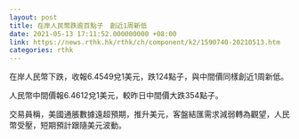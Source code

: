 ```yaml
---
layout: post
title: 在岸人民幣跌逾百點子　創近1周新低
date: 2021-05-13 17:11:52.000000000 +08:00
link: https://news.rthk.hk/rthk/ch/component/k2/1590740-20210513.htm
categories: rthk
---
```


在岸人民幣下跌，收報6.4549兌1美元，跌124點子，與中間價同樣創近1周新低。

人民幣中間價報6.4612兌1美元，較昨日中間價大跌354點子。

交易員稱，美國通脹數據遠超預期，推升美元，客盤結匯需求減弱轉為觀望，人民幣受壓，短期預計跟隨美元波動。

